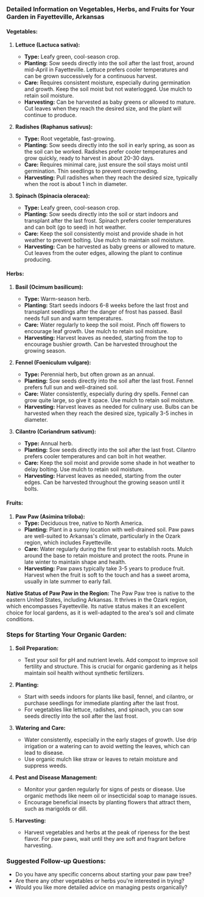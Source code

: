 ### Detailed Information on Vegetables, Herbs, and Fruits for Your Garden in Fayetteville, Arkansas

#### Vegetables:

1. **Lettuce (Lactuca sativa):**
   - **Type:** Leafy green, cool-season crop.
   - **Planting:** Sow seeds directly into the soil after the last frost, around mid-April in Fayetteville. Lettuce prefers cooler temperatures and can be grown successively for a continuous harvest.
   - **Care:** Requires consistent moisture, especially during germination and growth. Keep the soil moist but not waterlogged. Use mulch to retain soil moisture.
   - **Harvesting:** Can be harvested as baby greens or allowed to mature. Cut leaves when they reach the desired size, and the plant will continue to produce.

2. **Radishes (Raphanus sativus):**
   - **Type:** Root vegetable, fast-growing.
   - **Planting:** Sow seeds directly into the soil in early spring, as soon as the soil can be worked. Radishes prefer cooler temperatures and grow quickly, ready to harvest in about 20-30 days.
   - **Care:** Requires minimal care, just ensure the soil stays moist until germination. Thin seedlings to prevent overcrowding.
   - **Harvesting:** Pull radishes when they reach the desired size, typically when the root is about 1 inch in diameter.

3. **Spinach (Spinacia oleracea):**
   - **Type:** Leafy green, cool-season crop.
   - **Planting:** Sow seeds directly into the soil or start indoors and transplant after the last frost. Spinach prefers cooler temperatures and can bolt (go to seed) in hot weather.
   - **Care:** Keep the soil consistently moist and provide shade in hot weather to prevent bolting. Use mulch to maintain soil moisture.
   - **Harvesting:** Can be harvested as baby greens or allowed to mature. Cut leaves from the outer edges, allowing the plant to continue producing.

#### Herbs:

1. **Basil (Ocimum basilicum):**
   - **Type:** Warm-season herb.
   - **Planting:** Start seeds indoors 6-8 weeks before the last frost and transplant seedlings after the danger of frost has passed. Basil needs full sun and warm temperatures.
   - **Care:** Water regularly to keep the soil moist. Pinch off flowers to encourage leaf growth. Use mulch to retain soil moisture.
   - **Harvesting:** Harvest leaves as needed, starting from the top to encourage bushier growth. Can be harvested throughout the growing season.

2. **Fennel (Foeniculum vulgare):**
   - **Type:** Perennial herb, but often grown as an annual.
   - **Planting:** Sow seeds directly into the soil after the last frost. Fennel prefers full sun and well-drained soil.
   - **Care:** Water consistently, especially during dry spells. Fennel can grow quite large, so give it space. Use mulch to retain soil moisture.
   - **Harvesting:** Harvest leaves as needed for culinary use. Bulbs can be harvested when they reach the desired size, typically 3-5 inches in diameter.

3. **Cilantro (Coriandrum sativum):**
   - **Type:** Annual herb.
   - **Planting:** Sow seeds directly into the soil after the last frost. Cilantro prefers cooler temperatures and can bolt in hot weather.
   - **Care:** Keep the soil moist and provide some shade in hot weather to delay bolting. Use mulch to retain soil moisture.
   - **Harvesting:** Harvest leaves as needed, starting from the outer edges. Can be harvested throughout the growing season until it bolts.

#### Fruits:

1. **Paw Paw (Asimina triloba):**
   - **Type:** Deciduous tree, native to North America.
   - **Planting:** Plant in a sunny location with well-drained soil. Paw paws are well-suited to Arkansas's climate, particularly in the Ozark region, which includes Fayetteville.
   - **Care:** Water regularly during the first year to establish roots. Mulch around the base to retain moisture and protect the roots. Prune in late winter to maintain shape and health.
   - **Harvesting:** Paw paws typically take 3-5 years to produce fruit. Harvest when the fruit is soft to the touch and has a sweet aroma, usually in late summer to early fall.

**Native Status of Paw Paw in the Region:**
The Paw Paw tree is native to the eastern United States, including Arkansas. It thrives in the Ozark region, which encompasses Fayetteville. Its native status makes it an excellent choice for local gardens, as it is well-adapted to the area's soil and climate conditions.

### Steps for Starting Your Organic Garden:

1. **Soil Preparation:**
   - Test your soil for pH and nutrient levels. Add compost to improve soil fertility and structure. This is crucial for organic gardening as it helps maintain soil health without synthetic fertilizers.

2. **Planting:**
   - Start with seeds indoors for plants like basil, fennel, and cilantro, or purchase seedlings for immediate planting after the last frost.
   - For vegetables like lettuce, radishes, and spinach, you can sow seeds directly into the soil after the last frost.

3. **Watering and Care:**
   - Water consistently, especially in the early stages of growth. Use drip irrigation or a watering can to avoid wetting the leaves, which can lead to disease.
   - Use organic mulch like straw or leaves to retain moisture and suppress weeds.

4. **Pest and Disease Management:**
   - Monitor your garden regularly for signs of pests or disease. Use organic methods like neem oil or insecticidal soap to manage issues.
   - Encourage beneficial insects by planting flowers that attract them, such as marigolds or dill.

5. **Harvesting:**
   - Harvest vegetables and herbs at the peak of ripeness for the best flavor. For paw paws, wait until they are soft and fragrant before harvesting.

### Suggested Follow-up Questions:
- Do you have any specific concerns about starting your paw paw tree?
- Are there any other vegetables or herbs you're interested in trying?
- Would you like more detailed advice on managing pests organically?

